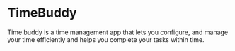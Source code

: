 # TimeBuddy
Time buddy is a time management app that lets you configure, and manage your time efficiently and helps you complete your tasks within time.